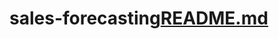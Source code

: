 # sales-forecasting[README.md](https://github.com/seventh-bro/sales-forecasting/files/9338635/README.md)
